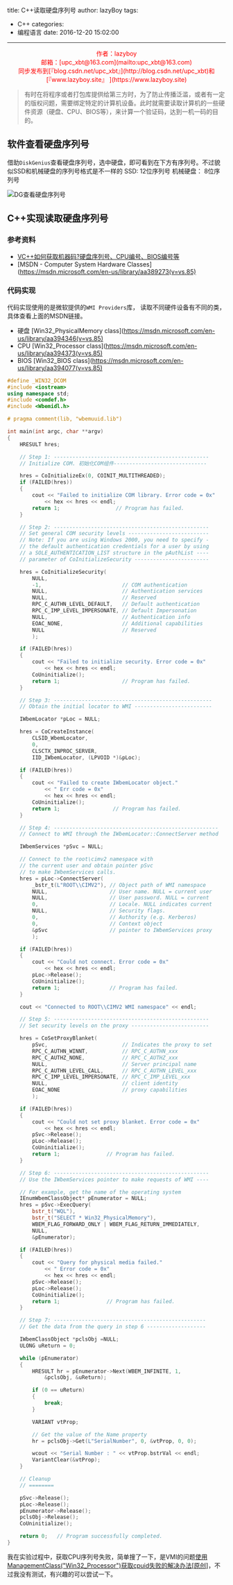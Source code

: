 title: C++读取硬盘序列号
author: lazyBoy
tags:
  - C++
categories:
  - 编程语言
date: 2016-12-20 15:02:00
---
<p style="text-align:center"><font color="#FF0000"> 作者：lazyboy <br \>邮箱：[upc_xbt@163.com](mailto:upc_xbt@163.com) <br />同步发布到[『blog.csdn.net/upc_xbt』](http://blog.csdn.net/upc_xbt)和[『www.lazyboy.site』	](https://www.lazyboy.site)<br /></font></p>

>有时在将程序或者打包库提供给第三方时，为了防止传播泛滥，或者有一定的版权问题，需要绑定特定的计算机设备。此时就需要读取计算机的一些硬件资源（硬盘、CPU、BIOS等），来计算一个验证码，达到一机一码的目的。

## 软件查看硬盘序列号

借助`DiskGenius`查看硬盘序列号，选中硬盘，即可看到在下方有序列号。不过貌似SSD和机械硬盘的序列号格式是不一样的
SSD:     12位序列号
机械硬盘： 8位序列号

![](http://oh1jgyw0v.bkt.clouddn.com/023holeh7tvmf8fofp2dsqm3iv.png "DG查看硬盘序列号")

<!-- more -->

## C++实现读取硬盘序列号

### 参考资料
- [VC++如何获取机器码?硬盘序列号、CPU编号、BIOS编号等](http://www.kanliuxing.com/thread-11979-1-1.html)
- [MSDN - Computer System Hardware Classes](https://msdn.microsoft.com/en-us/library/aa389273(v=vs.85)

### 代码实现

代码实现使用的是微软提供的`WMI Providers`库， 读取不同硬件设备有不同的类，具体查看上面的MSDN链接。
- 硬盘	[Win32_PhysicalMemory class](https://msdn.microsoft.com/en-us/library/aa394346(v=vs.85)
- CPU   [Win32_Processor class](https://msdn.microsoft.com/en-us/library/aa394373(v=vs.85)
- BIOS  [Win32_BIOS class](https://msdn.microsoft.com/en-us/library/aa394077(v=vs.85)

```C++
#define _WIN32_DCOM
#include <iostream>
using namespace std;
#include <comdef.h>
#include <Wbemidl.h>

# pragma comment(lib, "wbemuuid.lib")

int main(int argc, char **argv)
{
	HRESULT hres;

	// Step 1: --------------------------------------------------
	// Initialize COM. 初始化COM组件------------------------------

	hres = CoInitializeEx(0, COINIT_MULTITHREADED);
	if (FAILED(hres))
	{
		cout << "Failed to initialize COM library. Error code = 0x"
			<< hex << hres << endl;
		return 1;                  // Program has failed.
	}

	// Step 2: --------------------------------------------------
	// Set general COM security levels --------------------------
	// Note: If you are using Windows 2000, you need to specify -
	// the default authentication credentials for a user by using
	// a SOLE_AUTHENTICATION_LIST structure in the pAuthList ----
	// parameter of CoInitializeSecurity ------------------------

	hres = CoInitializeSecurity(
		NULL,
		-1,                          // COM authentication
		NULL,                        // Authentication services
		NULL,                        // Reserved
		RPC_C_AUTHN_LEVEL_DEFAULT,   // Default authentication
		RPC_C_IMP_LEVEL_IMPERSONATE, // Default Impersonation  
		NULL,                        // Authentication info
		EOAC_NONE,                   // Additional capabilities
		NULL                         // Reserved
		);

	if (FAILED(hres))
	{
		cout << "Failed to initialize security. Error code = 0x"
			<< hex << hres << endl;
		CoUninitialize();
		return 1;                    // Program has failed.
	}

	// Step 3: ---------------------------------------------------
	// Obtain the initial locator to WMI -------------------------

	IWbemLocator *pLoc = NULL;

	hres = CoCreateInstance(
		CLSID_WbemLocator,
		0,
		CLSCTX_INPROC_SERVER,
		IID_IWbemLocator, (LPVOID *)&pLoc);

	if (FAILED(hres))
	{
		cout << "Failed to create IWbemLocator object."
			<< " Err code = 0x"
			<< hex << hres << endl;
		CoUninitialize();
		return 1;                 // Program has failed.
	}

	// Step 4: -----------------------------------------------------
	// Connect to WMI through the IWbemLocator::ConnectServer method

	IWbemServices *pSvc = NULL;

	// Connect to the root\cimv2 namespace with
	// the current user and obtain pointer pSvc
	// to make IWbemServices calls.
	hres = pLoc->ConnectServer(
		_bstr_t(L"ROOT\\CIMV2"), // Object path of WMI namespace
		NULL,                    // User name. NULL = current user
		NULL,                    // User password. NULL = current
		0,                       // Locale. NULL indicates current
		NULL,                    // Security flags.
		0,                       // Authority (e.g. Kerberos)
		0,                       // Context object
		&pSvc                    // pointer to IWbemServices proxy
		);

	if (FAILED(hres))
	{
		cout << "Could not connect. Error code = 0x"
			<< hex << hres << endl;
		pLoc->Release();
		CoUninitialize();
		return 1;                // Program has failed.
	}

	cout << "Connected to ROOT\\CIMV2 WMI namespace" << endl;

	// Step 5: --------------------------------------------------
	// Set security levels on the proxy -------------------------

	hres = CoSetProxyBlanket(
		pSvc,                        // Indicates the proxy to set
		RPC_C_AUTHN_WINNT,           // RPC_C_AUTHN_xxx
		RPC_C_AUTHZ_NONE,            // RPC_C_AUTHZ_xxx
		NULL,                        // Server principal name
		RPC_C_AUTHN_LEVEL_CALL,      // RPC_C_AUTHN_LEVEL_xxx
		RPC_C_IMP_LEVEL_IMPERSONATE, // RPC_C_IMP_LEVEL_xxx
		NULL,                        // client identity
		EOAC_NONE                    // proxy capabilities
		);

	if (FAILED(hres))
	{
		cout << "Could not set proxy blanket. Error code = 0x"
			<< hex << hres << endl;
		pSvc->Release();
		pLoc->Release();
		CoUninitialize();
		return 1;               // Program has failed.
	}

	// Step 6: --------------------------------------------------
	// Use the IWbemServices pointer to make requests of WMI ----

	// For example, get the name of the operating system
	IEnumWbemClassObject* pEnumerator = NULL;
	hres = pSvc->ExecQuery(
		bstr_t("WQL"),
		bstr_t("SELECT * Win32_PhysicalMemory"),
		WBEM_FLAG_FORWARD_ONLY | WBEM_FLAG_RETURN_IMMEDIATELY,
		NULL,
		&pEnumerator);

	if (FAILED(hres))
	{
		cout << "Query for physical media failed."
			<< " Error code = 0x"
			<< hex << hres << endl;
		pSvc->Release();
		pLoc->Release();
		CoUninitialize();
		return 1;               // Program has failed.
	}

	// Step 7: -------------------------------------------------
	// Get the data from the query in step 6 -------------------

	IWbemClassObject *pclsObj =NULL;
	ULONG uReturn = 0;

	while (pEnumerator)
	{
		HRESULT hr = pEnumerator->Next(WBEM_INFINITE, 1,
			&pclsObj, &uReturn);

		if (0 == uReturn)
		{
			break;
		}

		VARIANT vtProp;

		// Get the value of the Name property
		hr = pclsObj->Get(L"SerialNumber", 0, &vtProp, 0, 0);

		wcout << "Serial Number : " << vtProp.bstrVal << endl;
		VariantClear(&vtProp);
	}

	// Cleanup
	// ========

	pSvc->Release();
	pLoc->Release();
	pEnumerator->Release();
	pclsObj->Release();
	CoUninitialize();

	return 0;   // Program successfully completed.
}
```

我在实验过程中，获取CPU序列号失败，简单搜了一下，是VMI的问题[使用ManagementClass("Win32_Processor")获取cpuid失败的解决办法[原创]](https://www.cnblogs.com/hzb2010/archive/2009/02/04/1384089.html)，不过我没有测试，有兴趣的可以尝试一下。